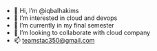 - 👋 Hi, I’m @iqbalhakims
- 👀 I’m interested in cloud and devops 
- 🌱 I’m currently in my final semester
- 💞️ I’m looking to collaborate with cloud company
- 📫 teamstac350@gmail.com

<!---
iqbalhakims/iqbalhakims is a ✨ special ✨ repository because its `README.md` (this file) appears on your GitHub profile.
You can click the Preview link to take a look at your changes.
--->
